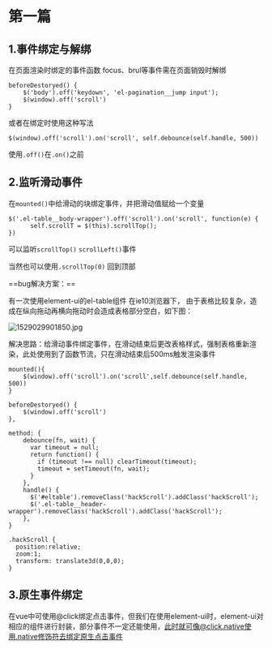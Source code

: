 # 第一篇 
## 1.事件绑定与解绑
在页面渲染时绑定的事件函数  focus、brul等事件需在页面销毁时解绑
```
beforeDestoryed() {
	$('body').off('keydown', 'el-pagination__jump input');
	$(window).off('scroll')
}
```
或者在绑定时使用这种写法
```
$(window).off('scroll').on('scroll', self.debounce(self.handle, 500))
```
使用```.off()```在```.on()```之前

## 2.监听滑动事件
在```mounted()```中给滑动的块绑定事件，并把滑动值赋给一个变量
```
$('.el-table__body-wrapper').off('scroll').on('scroll', function(e) {
      self.scrollT = $(this).scrollTop();
})
```
可以监听```scrollTop()``` ```scrollLeft()```事件

当然也可以使用```.scrollTop(0)``` 回到顶部

==bug解决方案：==

有一次使用element-ui的el-table组件 在ie10浏览器下， 由于表格比较复杂，造成在纵向拖动再横向拖动时会造成表格部分空白，如下图：

![1529029901850.jpg](https://upload-images.jianshu.io/upload_images/3623627-9c29e151a03f94c4.jpg?imageMogr2/auto-orient/strip%7CimageView2/2/w/1240)

解决思路：给滑动事件绑定事件，在滑动结束后更改表格样式，强制表格重新渲染，此处使用到了函数节流，只在滑动结束后500ms触发渲染事件
```
mounted(){
    $(window).off('scroll').on('scroll',self.debounce(self.handle, 500))
}

beforeDestoryed() {
    $(window).off('scroll')
},

method: {
    debounce(fn, wait) {
      var timeout = null;
      return function() {
        if (timeout !== null) clearTimeout(timeout);
        timeout = setTimeout(fn, wait);
      }
    },
    handle() {
      $('#eltable').removeClass('hackScroll').addClass('hackScroll');
      $('.el-table__header-wrapper').removeClass('hackScroll').addClass('hackScroll');
    },
}

.hackScroll {
  position:relative;
  zoom:1;
  transform: translate3d(0,0,0);
}
```

## 3.原生事件绑定

在vue中可使用@click绑定点击事件，但我们在使用element-ui时，element-ui对相应的组件进行封装，部分事件不一定还能使用，此时就可像@click.native使用.native修饰符去绑定原生点击事件

